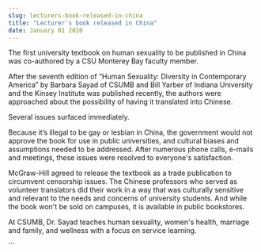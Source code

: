 ```yaml
---
slug: lecturers-book-released-in-china
title: "Lecturer's book released in China"
date: January 01 2020
---
```


 
<p>
  The first university textbook on human sexuality to be published in China was
  co-authored by a CSU Monterey Bay faculty member.
</p>
<p>
  After the seventh edition of “Human Sexuality: Diversity in Contemporary
  America” by Barbara Sayad of CSUMB and Bill Yarber of Indiana University and
  the Kinsey Institute was published recently, the authors were approached about
  the possibility of having it translated into Chinese.
</p>
<p>Several issues surfaced immediately.</p>
<p>
  Because it’s illegal to be gay or lesbian in China, the government would not
  approve the book for use in public universities, and cultural biases and
  assumptions needed to be addressed. After numerous phone calls, e-mails and
  meetings, these issues were resolved to everyone's satisfaction.
</p>
<p>
  McGraw-Hill agreed to release the textbook as a trade publication to
  circumvent censorship issues. The Chinese professors who served as volunteer
  translators did their work in a way that was culturally sensitive and relevant
  to the needs and concerns of university students. And while the book won't be
  sold on campuses, it is available in public bookstores.
</p>
<p>
  At CSUMB, Dr. Sayad teaches human sexuality, women's health, marriage and
  family, and wellness with a focus on service learning.
</p>
```
